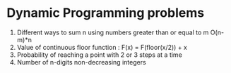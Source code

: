 # Dynamic Programming problems
1. Different ways to sum n using numbers greater than or equal to m O(n-m)*n
2. Value of continuous floor function : F(x) = F(floor(x/2)) + x
3. Probability of reaching a point with 2 or 3 steps at a time
4. Number of n-digits non-decreasing integers
